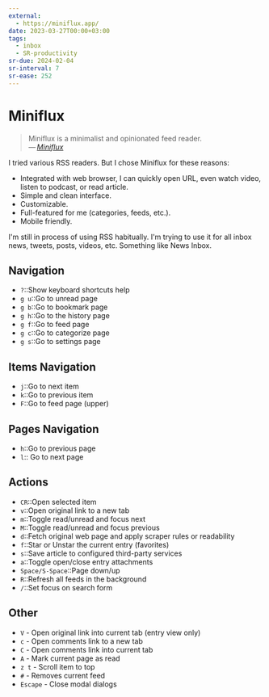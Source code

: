 ```yaml
---
external:
  - https://miniflux.app/
date: 2023-03-27T00:00+03:00
tags:
  - inbox
  - SR-productivity
sr-due: 2024-02-04
sr-interval: 7
sr-ease: 252
---
```


# Miniflux

> Miniflux is a minimalist and opinionated feed reader.\
> — <cite>[Miniflux](https://miniflux.app/)</cite>

I tried various RSS readers. But I chose Miniflux for these reasons:

- Integrated with web browser, I can quickly open URL, even watch video, listen
  to podcast, or read article.
- Simple and clean interface.
- Customizable.
- Full-featured for me (categories, feeds, etc.).
- Mobile friendly.

I'm still in process of using RSS habitually. I'm trying to use it for all inbox
news, tweets, posts, videos, etc. Something like News Inbox.

## Navigation

- `?`::Show keyboard shortcuts help
- `g u`::Go to unread page
- `g b`::Go to bookmark page
- `g h`::Go to the history page
- `g f`::Go to feed page
- `g c`::Go to categorize page
- `g s`::Go to settings page

## Items Navigation

- `j`::Go to next item
- `k`::Go to previous item
- `F`::Go to feed page (upper)

## Pages Navigation

- `h`::Go to previous page
- `l`:: Go to next page

## Actions

- `CR`::Open selected item
- `v`::Open original link to a new tab
- `m`::Toggle read/unread and focus next
- `M`::Toggle read/unread and focus previous
- `d`::Fetch original web page and apply scraper rules or readability
- `f`::Star or Unstar the current entry (favorites)
- `s`::Save article to configured third-party services
- `a`::Toggle open/close entry attachments
- `Space/S-Space`::Page down/up
- `R`::Refresh all feeds in the background
- `/`::Set focus on search form

## Other

- `V` - Open original link into current tab (entry view only)
- `c` - Open comments link to a new tab
- `C` - Open comments link into current tab
- `A` - Mark current page as read
- `z t` -  Scroll item to top
- `#` - Removes current feed
- `Escape` - Close modal dialogs
